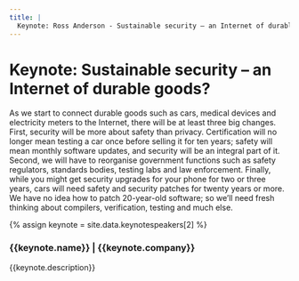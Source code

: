 ```yaml
---
title: |
  Keynote: Ross Anderson - Sustainable security – an Internet of durable goods?
---
```

# Keynote: Sustainable security – an Internet of durable goods?

As we start to connect durable goods such as cars, medical devices and
electricity meters to the Internet, there will be at least three big
changes. First, security will be more about safety than privacy.
Certification will no longer mean testing a car once before selling it
for ten years; safety will mean monthly software updates, and security
will be an integral part of it. Second, we will have to reorganise
government functions such as safety regulators, standards bodies,
testing labs and law enforcement. Finally, while you might get
security upgrades for your phone for two or three years, cars will
need safety and security patches for twenty years or more. We have no
idea how to patch 20-year-old software; so we’ll need fresh thinking
about compilers, verification, testing and much else.

{% assign keynote = site.data.keynotespeakers[2] %}
<aside class="keynote">
	<div class="image" style="background-image: url(/assets/images/keynotes/{{keynote.image}});{{keynote.style}}; background-position: center center;"></div>
	<div>
		<h3>{{keynote.name}} | {{keynote.company}}</h3>
		{{keynote.description}}
	</div>
</aside>